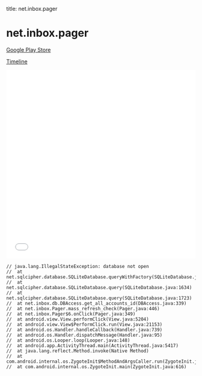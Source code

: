 title: net.inbox.pager

# net.inbox.pager

[Google Play Store](https://play.google.com/store/apps/details?id=net.inbox.pager)

[Timeline](./vis-timeline.html)

<iframe src="./vis-timeline.html" width="100%" height="500px" style="border:none;"></iframe>

```
// java.lang.IllegalStateException: database not open
// 	at net.sqlcipher.database.SQLiteDatabase.queryWithFactory(SQLiteDatabase.java:1677)
// 	at net.sqlcipher.database.SQLiteDatabase.query(SQLiteDatabase.java:1634)
// 	at net.sqlcipher.database.SQLiteDatabase.query(SQLiteDatabase.java:1723)
// 	at net.inbox.db.DBAccess.get_all_accounts_id(DBAccess.java:339)
// 	at net.inbox.Pager.mass_refresh_check(Pager.java:446)
// 	at net.inbox.Pager$6.onClick(Pager.java:349)
// 	at android.view.View.performClick(View.java:5204)
// 	at android.view.View$PerformClick.run(View.java:21153)
// 	at android.os.Handler.handleCallback(Handler.java:739)
// 	at android.os.Handler.dispatchMessage(Handler.java:95)
// 	at android.os.Looper.loop(Looper.java:148)
// 	at android.app.ActivityThread.main(ActivityThread.java:5417)
// 	at java.lang.reflect.Method.invoke(Native Method)
// 	at com.android.internal.os.ZygoteInit$MethodAndArgsCaller.run(ZygoteInit.java:726)
// 	at com.android.internal.os.ZygoteInit.main(ZygoteInit.java:616)

```



